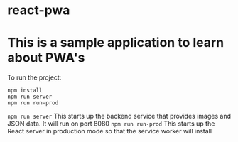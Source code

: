 # react-pwa

# This is a sample application to learn about PWA's

To run the project:

```
npm install
npm run server
npm run run-prod
```

`npm run server` This starts up the backend service that provides images and JSON data. It will run on port 8080
`npm run run-prod` This starts up the React server in production mode so that the service worker will install
